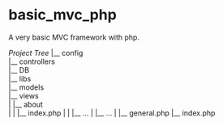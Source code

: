 # basic_mvc_php
A very basic MVC framework with php.

*Project Tree*
 |__ config\
 |__ controllers\
 |__ DB\
 |__ libs\
 |__ models\
 |__ views\
 |   |__ about\
 |   |   |__ index.php
 |   |   |__ ...
 |   |__ ...
 |   |__ general.php
 |__ index.php
